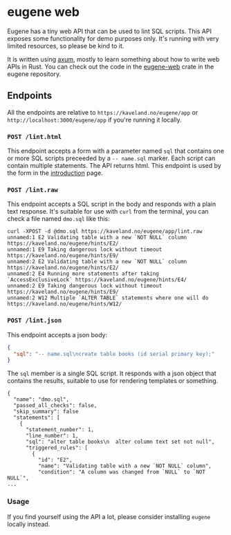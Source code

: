 # eugene web

Eugene has a tiny web API that can be used to lint SQL scripts. This API exposes
some functionality for demo purposes only. It's running with very limited 
resources, so please be kind to it.

It is written using [axum](https://crates.io/crates/axum), mostly to learn 
something about how to write web APIs in Rust. You can check out the code
in the [eugene-web](https://github.com/kaaveland/eugene/tree/main/eugene-web)
crate in the eugene repository.

## Endpoints

All the endpoints are relative to `https://kaveland.no/eugene/app` or
`http://localhost:3000/eugene/app` if you're running it locally.

### `POST /lint.html`

This endpoint accepts a form with a parameter named `sql` that contains
one or more SQL scripts preceeded by a `-- name.sql` marker. Each script
can contain multiple statements. The API returns html. This endpoint is
used by the form in the [introduction](introduction.md) page.

### `POST /lint.raw`

This endpoint accepts a SQL script in the body and responds with a plain text
response. It's suitable for use with `curl` from the terminal, you can check a
file named `dmo.sql` like this:

```shell
curl -XPOST -d @dmo.sql https://kaveland.no/eugene/app/lint.raw
unnamed:1 E2 Validating table with a new `NOT NULL` column https://kaveland.no/eugene/hints/E2/
unnamed:1 E9 Taking dangerous lock without timeout https://kaveland.no/eugene/hints/E9/
unnamed:2 E2 Validating table with a new `NOT NULL` column https://kaveland.no/eugene/hints/E2/
unnamed:2 E4 Running more statements after taking `AccessExclusiveLock` https://kaveland.no/eugene/hints/E4/
unnamed:2 E9 Taking dangerous lock without timeout https://kaveland.no/eugene/hints/E9/
unnamed:2 W12 Multiple `ALTER TABLE` statements where one will do https://kaveland.no/eugene/hints/W12/
```

### `POST /lint.json`

This endpoint accepts a json body:

```json
{
  "sql": "-- name.sql\ncreate table books (id serial primary key);"
}
```

The `sql` member is a single SQL script. It responds with a json object that
contains the results, suitable to use for rendering templates or something.

```
{
  "name": "dmo.sql",
  "passed_all_checks": false,
  "skip_summary": false  
  "statements": [
    {
      "statement_number": 1,
      "line_number": 1,
      "sql": "alter table books\n  alter column text set not null",
      "triggered_rules": [
        {
          "id": "E2",
          "name": "Validating table with a new `NOT NULL` column",
          "condition": "A column was changed from `NULL` to `NOT NULL`",
...          
```

### Usage

If you find yourself using the API a lot, please consider installing `eugene` locally instead.
